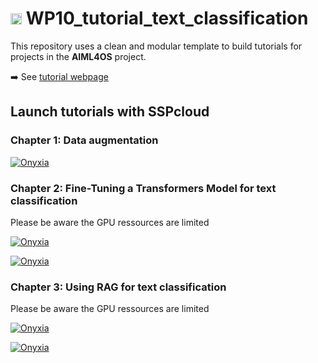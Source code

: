 # <img height="18" width="18" src="https://cdn.simpleicons.org/python/00ccff99" /> WP10_tutorial_text_classification

This repository uses a clean and modular template to build tutorials for projects in the **AIML4OS** project.

➡️ See [tutorial webpage](https://aiml4os.github.io/WP10_tutorial_text_classification/)


## Launch tutorials with SSPcloud

### Chapter 1: Data augmentation
<a href="https://datalab.sspcloud.fr/launcher/ide/jupyter-python?name=WP10-tutorial-data-augmentation&version=2.3.19&s3=region-79669f20&init.personalInit=«https%3A%2F%2Fgithub.com%2FAIML4OS%2FWP10_tutorial_text_classification%2Fblob%2Fmain%2Fsspcloud%2F1_DataAugmentation%2Finit-trainees-DA.sh»&autoLaunch=true" target="_blank" rel="noopener" data-original-href="https://datalab.sspcloud.fr/launcher/ide/jupyter-python?name=WP10-tutorial-data-augmentation&version=2.3.19&s3=region-79669f20&init.personalInit=«https%3A%2F%2Fgithub.com%2FAIML4OS%2FWP10_tutorial_text_classification%2Fblob%2Fmain%2Fsspcloud%2F1_DataAugmentation%2Finit-trainees-DA.sh»&autoLaunch=true"><img src="https://custom-icon-badges.demolab.com/badge/SSP%20Cloud-Launch_this_turorial_with_JupyterLab-blue?logo=jupyter&amp;logoColor=white" alt="Onyxia"></a>

### Chapter 2: Fine-Tuning a Transformers Model for text classification
Please be aware the GPU ressources are limited


<a href="https://datalab.sspcloud.fr/launcher/ide/jupyter-python-gpu?name=WP10-tutorial-finetune&version=2.3.19&s3=region-79669f20&init.personalInit=«https%3A%2F%2Fraw.githubusercontent.com%2FAIML4OS%2FWP10_tutorial_text_classification%2Frefs%2Fheads%2Fmain%2Fsspcloud%2F2_FineTune%2Finit-trainees-fine-tune.sh»&autoLaunch=true" target="_blank" rel="noopener" data-original-href="https://datalab.sspcloud.fr/launcher/ide/jupyter-python?name=WP10-tutorial-finetune&version=2.3.19&s3=region-79669f20&init.personalInit=«https%3A%2F%2Fraw.githubusercontent.com%2FAIML4OS%2FWP10_tutorial_text_classification%2Frefs%2Fheads%2Fmain%2Fsspcloud%2F2_FineTune%2Finit-trainees-fine-tune.sh»&autoLaunch=true"><img src="https://custom-icon-badges.demolab.com/badge/SSP%20Cloud-Launch_this_turorial_with_GPU_supported_JupyterLab-blue?logo=jupyter&amp;logoColor=white" alt="Onyxia"></a>

<a href="https://datalab.sspcloud.fr/launcher/ide/jupyter-python?name=WP10-tutorial-finetune&version=2.3.19&s3=region-79669f20&init.personalInit=«https%3A%2F%2Fraw.githubusercontent.com%2FAIML4OS%2FWP10_tutorial_text_classification%2Frefs%2Fheads%2Fmain%2Fsspcloud%2F2_FineTune%2Finit-trainees-fine-tune.sh»&autoLaunch=true" target="_blank" rel="noopener" data-original-href="https://datalab.sspcloud.fr/launcher/ide/jupyter-python?name=WP10-tutorial-finetune&version=2.3.19&s3=region-79669f20&init.personalInit=«https%3A%2F%2Fraw.githubusercontent.com%2FAIML4OS%2FWP10_tutorial_text_classification%2Frefs%2Fheads%2Fmain%2Fsspcloud%2F2_FineTune%2Finit-trainees-fine-tune.sh»&autoLaunch=true"><img src="https://custom-icon-badges.demolab.com/badge/SSP%20Cloud-Launch_this_turorial_with_CPU_only_JupyterLab-blue?logo=jupyter&amp;logoColor=white" alt="Onyxia"></a>

### Chapter 3: Using RAG for text classification
Please be aware the GPU ressources are limited


<a href="https://datalab.sspcloud.fr/launcher/ide/jupyter-python-gpu?name=WP10-tutorial-RAG&version=2.3.19&s3=region-79669f20&init.personalInit=«https%3A%2F%2Fraw.githubusercontent.com%2FAIML4OS%2FWP10_tutorial_text_classification%2Frefs%2Fheads%2Fmain%2Fsspcloud%2F3_RAG%2Finit-trainees-RAG.sh»&autoLaunch=true" target="_blank" rel="noopener" data-original-href="https://datalab.sspcloud.fr/launcher/ide/jupyter-python-gpu?name=WP10-tutorial-RAG&version=2.3.19&s3=region-79669f20&init.personalInit=«https%3A%2F%2Fraw.githubusercontent.com%2FAIML4OS%2FWP10_tutorial_text_classification%2Frefs%2Fheads%2Fmain%2Fsspcloud%2F3_RAG%2Finit-trainees-RAG.sh»&autoLaunch=true"><img src="https://custom-icon-badges.demolab.com/badge/SSP%20Cloud-Launch_this_turorial_with_GPU_supported_JupyterLab-blue?logo=jupyter&amp;logoColor=white" alt="Onyxia"></a>

<a href="https://datalab.sspcloud.fr/launcher/ide/jupyter-python?name=WP10-tutorial-RAG&version=2.3.19&s3=region-79669f20&init.personalInit=«https%3A%2F%2Fraw.githubusercontent.com%2FAIML4OS%2FWP10_tutorial_text_classification%2Frefs%2Fheads%2Fmain%2Fsspcloud%2F3_RAG%2Finit-trainees-RAG.sh»&autoLaunch=true" target="_blank" rel="noopener" data-original-href="https://datalab.sspcloud.fr/launcher/ide/jupyter-python?name=WP10-tutorial-RAG&version=2.3.19&s3=region-79669f20&init.personalInit=«https%3A%2F%2Fraw.githubusercontent.com%2FAIML4OS%2FWP10_tutorial_text_classification%2Frefs%2Fheads%2Fmain%2Fsspcloud%2F3_RAG%2Finit-trainees-RAG.sh»&autoLaunch=true"><img src="https://custom-icon-badges.demolab.com/badge/SSP%20Cloud-Launch_this_turorial_with_CPU_only_JupyterLab-blue?logo=jupyter&amp;logoColor=white" alt="Onyxia"></a>